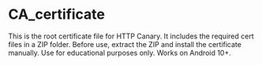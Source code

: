 # CA_certificate
This is the root certificate file for HTTP Canary. It includes the required cert files in a ZIP folder. Before use, extract the ZIP and install the certificate manually. Use for educational purposes only. Works on Android 10+.
